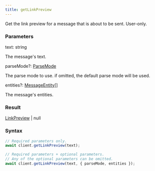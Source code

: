 ```yaml
---
title: getLinkPreview
---
```


Get the link preview for a message that is about to be sent. User-only.


### Parameters 

<div class="flex flex-col gap-3"><div><div class="font-mono" id="p_text" data-anchor><span class="font-bold">text</span><span class="opacity-50">:</span> <span>string</span></div><div class="pl-3"><div class="no-margin">

The message's text.

</div></div></div><div class="flex flex-col gap-3"><div><div class="flex gap-2"><div class="font-mono p" id="p_parseMode" data-anchor><span class="font-bold">parseMode</span><span class="opacity-50"><span title="Optional" class="cursor-help">?</span>:</span> <a href="/types/parsemode"  >ParseMode</a></div></div><div class="pl-3"><div class="no-margin">

The parse mode to use. if omitted, the default parse mode will be used.

</div></div></div><div><div class="flex gap-2"><div class="font-mono p" id="p_entities" data-anchor><span class="font-bold">entities</span><span class="opacity-50"><span title="Optional" class="cursor-help">?</span>:</span> <a href="/types/messageentity"  >MessageEntity</a><span class="opacity-50">[]</span></div></div><div class="pl-3"><div class="no-margin">

The message's entities.

</div></div></div></div></div>

### Result 

<div class="font-mono"><a href="/types/linkpreview"  >LinkPreview</a> <span class="opacity-50">|</span> <span>null</span></div>

### Syntax

```ts
// Required parameters only.
await client.getLinkPreview(text);

// Required parameters + optional parameters.
// Any of the optional parameters can be omitted.
await client.getLinkPreview(text, { parseMode, entities });
```



